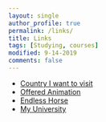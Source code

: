 ```yaml
---
layout: single
author_profile: true
permalink: /links/
title: Links
tags: [Studying, courses]
modified: 9-14-2019
comments: false
---
```



* [Country I want to visit](https://www.britannica.com/place/Seoul)
* [Offered Animation](https://en.wikipedia.org/wiki/Soul_(2020_film))
* [Endless Horse](http://endless.horse/)
* [My University](http://www.iust.ac.ir)

